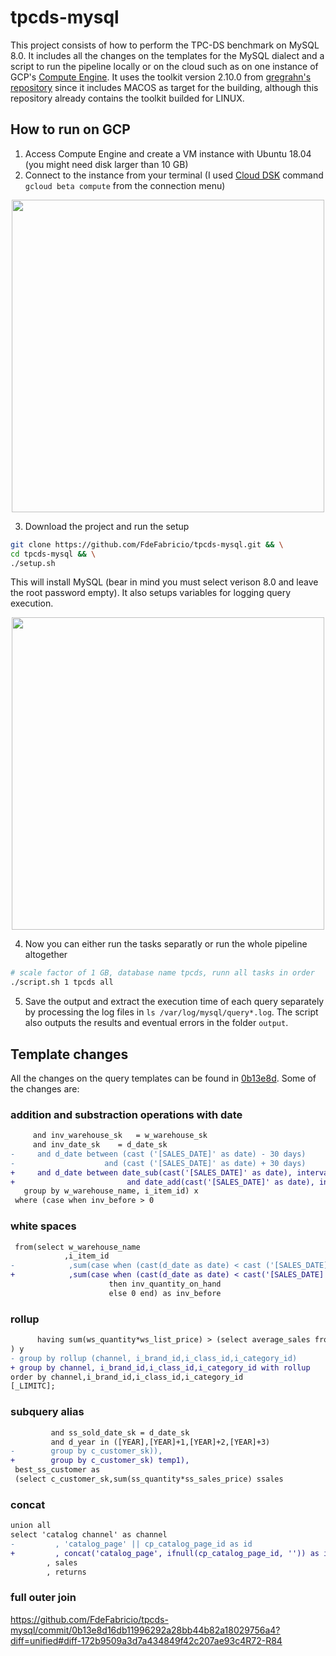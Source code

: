 # tpcds-mysql
This project consists of how to perform the TPC-DS benchmark on MySQL 8.0. It includes all the changes on the templates for the MySQL dialect and a script to run the pipeline locally or on the cloud such as on one instance of GCP's [Compute Engine](https://cloud.google.com/compute/). It uses the toolkit version 2.10.0 from [gregrahn's repository](https://github.com/gregrahn/tpcds-kit) since it includes MACOS as target for the building, although this repository already contains the toolkit builded for LINUX.

## How to run on GCP
1. Access Compute Engine and create a VM instance with Ubuntu 18.04 (you might need disk larger than 10 GB)
2. Connect to the instance from your terminal (I used [Cloud DSK](https://cloud.google.com/sdk/install) command `gcloud beta compute` from the connection menu)

<p align="center">
<img src="https://i.imgur.com/v8Zvssf.png" width="500">
</p>

3. Download the project and run the setup
```bash
git clone https://github.com/FdeFabricio/tpcds-mysql.git && \
cd tpcds-mysql && \
./setup.sh
```
This will install MySQL (bear in mind you must select verison 8.0 and leave the root password empty). It also setups variables for logging query execution.

<p align="center">
<img src="https://i.imgur.com/z813Iw6.png" width="500">
</p>

4. Now you can either run the tasks separatly or run the whole pipeline altogether
```bash
# scale factor of 1 GB, database name tpcds, runn all tasks in order
./script.sh 1 tpcds all
```

5. Save the output and extract the execution time of each query separately by processing the log files in `ls /var/log/mysql/query*.log`. The script also outputs the results and eventual errors in the folder `output`.

## Template changes
All the changes on the query templates can be found in [0b13e8d](0b13e8d16db11996292a28bb44b82a18029756a4). Some of the changes are:
### addition and substraction operations with date
```diff
     and inv_warehouse_sk   = w_warehouse_sk
     and inv_date_sk    = d_date_sk
-     and d_date between (cast ('[SALES_DATE]' as date) - 30 days)
-                    and (cast ('[SALES_DATE]' as date) + 30 days)
+     and d_date between date_sub(cast('[SALES_DATE]' as date), interval 30 day)
+                         and date_add(cast('[SALES_DATE]' as date), interval 30 day)
   group by w_warehouse_name, i_item_id) x
 where (case when inv_before > 0 
```

### white spaces
```diff
 from(select w_warehouse_name
            ,i_item_id
-            ,sum(case when (cast(d_date as date) < cast ('[SALES_DATE]' as date))	            
+            ,sum(case when (cast(d_date as date) < cast('[SALES_DATE]' as date))
	                  then inv_quantity_on_hand 
                      else 0 end) as inv_before                      
```

### rollup
```diff
      having sum(ws_quantity*ws_list_price) > (select average_sales from avg_sales)
) y
- group by rollup (channel, i_brand_id,i_class_id,i_category_id)
+ group by channel, i_brand_id,i_class_id,i_category_id with rollup
order by channel,i_brand_id,i_class_id,i_category_id
[_LIMITC];
```

### subquery alias
```diff
         and ss_sold_date_sk = d_date_sk
         and d_year in ([YEAR],[YEAR]+1,[YEAR]+2,[YEAR]+3) 
-        group by c_customer_sk)),
+        group by c_customer_sk) temp1),
 best_ss_customer as
 (select c_customer_sk,sum(ss_quantity*ss_sales_price) ssales
 ```

 ### concat
```diff
union all
select 'catalog channel' as channel
-         , 'catalog_page' || cp_catalog_page_id as id
+         , concat('catalog_page', ifnull(cp_catalog_page_id, '')) as id
        , sales
        , returns
 ```

 ### full outer join
 https://github.com/FdeFabricio/tpcds-mysql/commit/0b13e8d16db11996292a28bb44b82a18029756a4?diff=unified#diff-172b9509a3d7a434849f42c207ae93c4R72-R84
